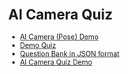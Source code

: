 # AI Camera Quiz

- [AI Camera (Pose) Demo](ai_camera_pose_demo.html)
- [Demo Quiz](demo_quiz.html)
- [Question Bank in JSON format](questions.json)
- [AI Camera Quiz Demo](ai_camera_quiz_demo.html)
